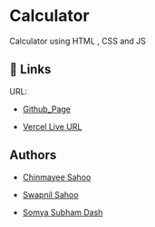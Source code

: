 # Calculator
Calculator using HTML , CSS and JS

## 🔗 Links
URL: 
- [Github_Page]()

- [Vercel Live URL]()

## Authors
- [Chinmayee Sahoo](https://github.com/chinmayee22)

- [Swapnil Sahoo](https://www.github.com/swapnil0601)

- [Somya Subham Dash](https://www.github.com/somyasubham9)
